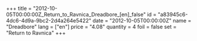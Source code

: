 +++
title = "2012-10-05T00:00:00Z_Return_to_Ravnica_Dreadbore_[en]_false"
id = "a83945c6-4dc6-4d9a-9bc2-2d4a264e5422"
date = "2012-10-05T00:00:00Z"
name = "Dreadbore"
lang = ["en"]
price = "4.08"
quantity = 4
foil = false
set = "Return to Ravnica"
+++
